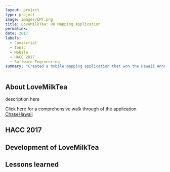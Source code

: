```yaml
---
layout: project
type: project
image: images/LMT.png
title: LoveMilkTea: UH Mapping Application
permalink: 
date: 2017
labels:
  - Javascript
  - Ionic
  - Mobile
  - HACC 2017
  - Software Engineering
summary: "Created a mobile mapping application that won the Hawaii Annual Code challenge"
---
```


## About LoveMilkTea
<p>description here</p>

Click here for a comprehensive walk through of the application [<i class="github icon"></i>ChaseHawaii](https://chasehawaii.github.io/)
## HACC 2017
## Development of LoveMilkTea

## Lessons learned

